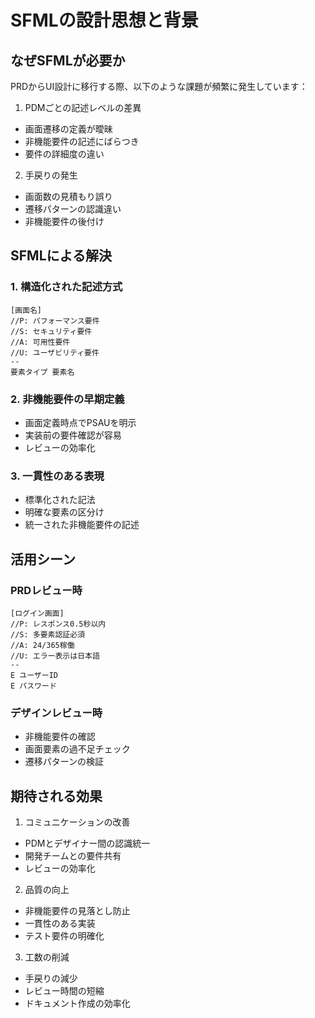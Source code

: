 # SFMLの設計思想と背景

## なぜSFMLが必要か

PRDからUI設計に移行する際、以下のような課題が頻繁に発生しています：

1. PDMごとの記述レベルの差異
- 画面遷移の定義が曖昧
- 非機能要件の記述にばらつき
- 要件の詳細度の違い

2. 手戻りの発生
- 画面数の見積もり誤り
- 遷移パターンの認識違い
- 非機能要件の後付け

## SFMLによる解決

### 1. 構造化された記述方式
```
[画面名]
//P: パフォーマンス要件
//S: セキュリティ要件
//A: 可用性要件
//U: ユーザビリティ要件
--
要素タイプ 要素名
```

### 2. 非機能要件の早期定義
- 画面定義時点でPSAUを明示
- 実装前の要件確認が容易
- レビューの効率化

### 3. 一貫性のある表現
- 標準化された記法
- 明確な要素の区分け
- 統一された非機能要件の記述

## 活用シーン

### PRDレビュー時
```
[ログイン画面]
//P: レスポンス0.5秒以内
//S: 多要素認証必須
//A: 24/365稼働
//U: エラー表示は日本語
--
E ユーザーID
E パスワード
```

### デザインレビュー時
- 非機能要件の確認
- 画面要素の過不足チェック
- 遷移パターンの検証

## 期待される効果

1. コミュニケーションの改善
- PDMとデザイナー間の認識統一
- 開発チームとの要件共有
- レビューの効率化

2. 品質の向上
- 非機能要件の見落とし防止
- 一貫性のある実装
- テスト要件の明確化

3. 工数の削減
- 手戻りの減少
- レビュー時間の短縮
- ドキュメント作成の効率化